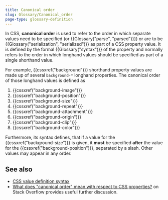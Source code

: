 ```yaml
---
title: Canonical order
slug: Glossary/Canonical_order
page-type: glossary-definition
---
```




In CSS, **canonical order** is used to refer to the order in which separate values need to be specified (or {{Glossary("parse", "parsed")}}) or are to be {{Glossary("serialization", "serialized")}} as part of a CSS property value. It is defined by the formal {{Glossary("syntax")}} of the property and normally refers to the order in which longhand values should be specified as part of a single shorthand value.

For example, {{cssxref("background")}} shorthand property values are made up of several `background-*` longhand properties. The canonical order of those longhand values is defined as

1. {{cssxref("background-image")}}
2. {{cssxref("background-position")}}
3. {{cssxref("background-size")}}
4. {{cssxref("background-repeat")}}
5. {{cssxref("background-attachment")}}
6. {{cssxref("background-origin")}}
7. {{cssxref("background-clip")}}
8. {{cssxref("background-color")}}

Furthermore, its syntax defines, that if a value for the {{cssxref("background-size")}} is given, it **must** be specified **after** the value for the {{cssxref("background-position")}}, separated by a slash. Other values may appear in any order.

## See also

- [CSS value definition syntax](/Web/CSS/Value_definition_syntax)
- [What does "canonical order" mean with respect to CSS properties?](https://stackoverflow.com/questions/28963536/what-does-canonical-order-mean-with-respect-to-css-properties) on Stack Overflow provides useful further discussion.
